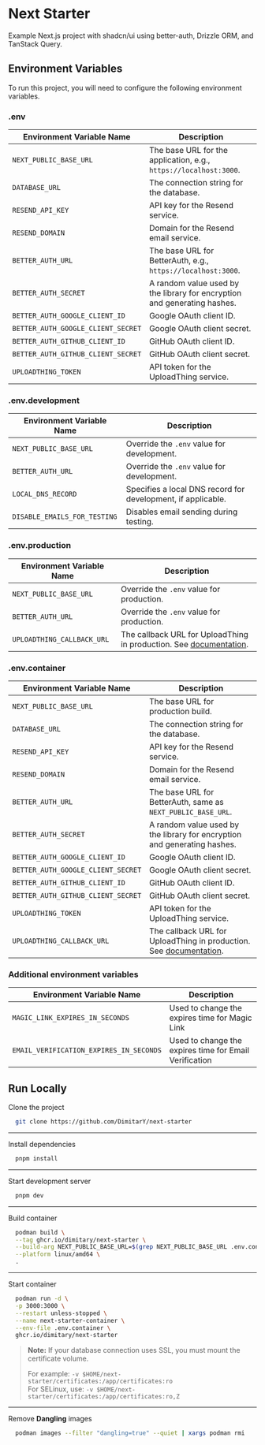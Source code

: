 # Next Starter

Example Next.js project with shadcn/ui using better-auth, Drizzle ORM, and TanStack Query.

## Environment Variables

To run this project, you will need to configure the following environment variables.

### .env

| Environment Variable Name          | Description                                                              |
| ---------------------------------- | ------------------------------------------------------------------------ |
| `NEXT_PUBLIC_BASE_URL`             | The base URL for the application, e.g., `https://localhost:3000`.        |
| `DATABASE_URL`                     | The connection string for the database.                                  |
| `RESEND_API_KEY`                   | API key for the Resend service.                                          |
| `RESEND_DOMAIN`                    | Domain for the Resend email service.                                     |
| `BETTER_AUTH_URL`                  | The base URL for BetterAuth, e.g., `https://localhost:3000`.             |
| `BETTER_AUTH_SECRET`               | A random value used by the library for encryption and generating hashes. |
| `BETTER_AUTH_GOOGLE_CLIENT_ID`     | Google OAuth client ID.                                                  |
| `BETTER_AUTH_GOOGLE_CLIENT_SECRET` | Google OAuth client secret.                                              |
| `BETTER_AUTH_GITHUB_CLIENT_ID`     | GitHub OAuth client ID.                                                  |
| `BETTER_AUTH_GITHUB_CLIENT_SECRET` | GitHub OAuth client secret.                                              |
| `UPLOADTHING_TOKEN`                | API token for the UploadThing service.                                   |

### .env.development

| Environment Variable Name    | Description                                                  |
| ---------------------------- | ------------------------------------------------------------ |
| `NEXT_PUBLIC_BASE_URL`       | Override the `.env` value for development.                   |
| `BETTER_AUTH_URL`            | Override the `.env` value for development.                   |
| `LOCAL_DNS_RECORD`           | Specifies a local DNS record for development, if applicable. |
| `DISABLE_EMAILS_FOR_TESTING` | Disables email sending during testing.                       |

### .env.production

| Environment Variable Name  | Description                                                                                                                                                  |
| -------------------------- | ------------------------------------------------------------------------------------------------------------------------------------------------------------ |
| `NEXT_PUBLIC_BASE_URL`     | Override the `.env` value for production.                                                                                                                    |
| `BETTER_AUTH_URL`          | Override the `.env` value for production.                                                                                                                    |
| `UPLOADTHING_CALLBACK_URL` | The callback URL for UploadThing in production. See [documentation](https://docs.uploadthing.com/faq#my-callback-runs-in-development-but-not-in-production). |

### .env.container

| Environment Variable Name          | Description                                                                                                                                                  |
| ---------------------------------- | ------------------------------------------------------------------------------------------------------------------------------------------------------------ |
| `NEXT_PUBLIC_BASE_URL`             | The base URL for production build.                                                                                                                           |
| `DATABASE_URL`                     | The connection string for the database.                                                                                                                      |
| `RESEND_API_KEY`                   | API key for the Resend service.                                                                                                                              |
| `RESEND_DOMAIN`                    | Domain for the Resend email service.                                                                                                                         |
| `BETTER_AUTH_URL`                  | The base URL for BetterAuth, same as `NEXT_PUBLIC_BASE_URL`.                                                                                                 |
| `BETTER_AUTH_SECRET`               | A random value used by the library for encryption and generating hashes.                                                                                     |
| `BETTER_AUTH_GOOGLE_CLIENT_ID`     | Google OAuth client ID.                                                                                                                                      |
| `BETTER_AUTH_GOOGLE_CLIENT_SECRET` | Google OAuth client secret.                                                                                                                                  |
| `BETTER_AUTH_GITHUB_CLIENT_ID`     | GitHub OAuth client ID.                                                                                                                                      |
| `BETTER_AUTH_GITHUB_CLIENT_SECRET` | GitHub OAuth client secret.                                                                                                                                  |
| `UPLOADTHING_TOKEN`                | API token for the UploadThing service.                                                                                                                       |
| `UPLOADTHING_CALLBACK_URL`         | The callback URL for UploadThing in production. See [documentation](https://docs.uploadthing.com/faq#my-callback-runs-in-development-but-not-in-production). |

### Additional environment variables

| Environment Variable Name               | Description                                            |
| --------------------------------------- | ------------------------------------------------------ |
| `MAGIC_LINK_EXPIRES_IN_SECONDS`         | Used to change the expires time for Magic Link         |
| `EMAIL_VERIFICATION_EXPIRES_IN_SECONDS` | Used to change the expires time for Email Verification |

## Run Locally

Clone the project

```bash
  git clone https://github.com/DimitarY/next-starter
```

---

Install dependencies

```bash
  pnpm install
```

---

Start development server

```bash
  pnpm dev
```

---

Build container

```bash
  podman build \
  --tag ghcr.io/dimitary/next-starter \
  --build-arg NEXT_PUBLIC_BASE_URL=$(grep NEXT_PUBLIC_BASE_URL .env.container | cut -d '=' -f2) \
  --platform linux/amd64 \
  .
```

---

Start container

```bash
  podman run -d \
  -p 3000:3000 \
  --restart unless-stopped \
  --name next-starter-container \
  --env-file .env.container \
  ghcr.io/dimitary/next-starter
```

> **Note:** If your database connection uses SSL, you must mount the certificate volume.
>
> For example: `-v $HOME/next-starter/certificates:/app/certificates:ro`<br>
> For SELinux, use: `-v $HOME/next-starter/certificates:/app/certificates:ro,Z`

---

Remove **Dangling** images

```bash
  podman images --filter "dangling=true" --quiet | xargs podman rmi
```
